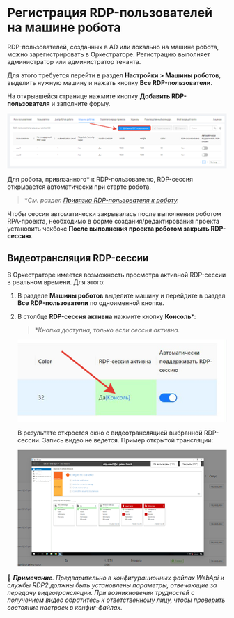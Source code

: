 # Регистрация RDP-пользователей на машине робота
RDP-пользователей, созданных в AD или локально на машине робота, можно зарегистрировать в Оркестраторе. Регистрацию выполняет администратор или администратор тенанта.

Для этого требуется перейти в раздел **Настройки > Машины роботов**, выделить нужную машину и нажать кнопку **Все RDP-пользователи**. 

На открывшейся странице нажмите кнопку **Добавить RDP-пользователя** и заполните форму. 

![](<../../.gitbook/assets/rdp-users-tab.png>)

Для робота, привязанного\* к RDP-пользователю, RDP-сессия открывается автоматически при старте робота. 

> \**См. раздел [Привязка RDP-пользователя к роботу](https://docs.primo-rpa.ru/primo-rpa/orchestrator/basics/assign-rdp).*

Чтобы сессия автоматически закрывалась после выполнения роботом RPA-проекта, необходимо в форме создания/редактирования проекта установить чекбокс **После выполнения проекта роботом закрыть RDP-сессию**.

## Видеотрансляция RDP-сессии

В Оркестраторе имеется возможность просмотра активной RDP-сессии в реальном времени. Для этого:

1. В разделе **Машины роботов** выделите машину и перейдите в раздел **Все RDP-пользователи** по одноименной кнопке.
2. В столбце **RDP-сессия активна** нажмите кнопку **Консоль**\*:

   > \**Кнопка доступна, только если сессия активна.*

   ![](<../../.gitbook/assets/console-rdp-active2.png>)

   В результате откроется окно с видеотрансляцией выбранной RDP-сессии. Запись видео не ведется. Пример открытой трансляции:

   ![](<../../.gitbook/assets/rdpvideo.png>)

:small_blue_diamond: ***Примечание**. Предварительно в конфигурационных файлах WebApi и службы RDP2 должны быть установлены параметры, отвечающие за передачу видеотрансляции. При возникновении трудностей с получением видео обратитесь к ответственному лицу, чтобы проверить состояние настроек в конфиг-файлах.*
